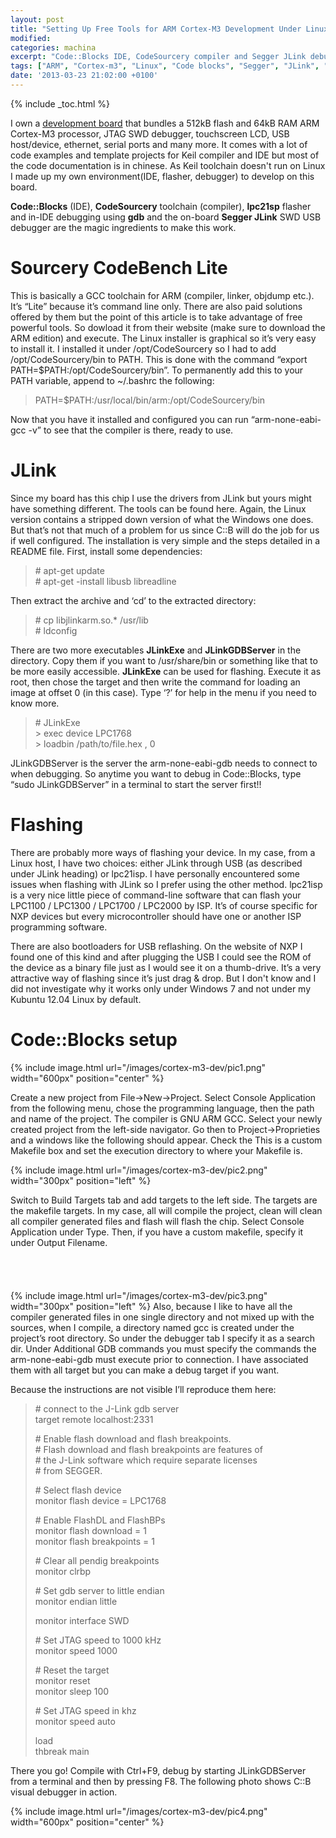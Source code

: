 ```yaml
---
layout: post
title: "Setting Up Free Tools for ARM Cortex-M3 Development Under Linux"
modified:
categories: machina
excerpt: "Code::Blocks IDE, CodeSourcery compiler and Segger JLink debugger configuration"
tags: ["ARM", "Cortex-m3", "Linux", "Code blocks", "Segger", "JLink", "debugger", "CodeSourcery"]
date: '2013-03-23 21:02:00 +0100'
---
```

{% include _toc.html %}

I own a [development board](http://blog.tkjelectronics.dk/2011/09/review-poweravr-nxp-lpc1768-board/) that bundles a 512kB flash and 64kB RAM ARM Cortex-M3 processor, JTAG SWD debugger, touchscreen LCD, USB host/device, ethernet, serial ports and many more. It comes with a lot of code examples and template projects for Keil compiler and IDE but most of the code documentation is in chinese. As Keil toolchain doesn't run on Linux I made up my own environment(IDE, flasher, debugger) to develop on this board.

**Code::Blocks** (IDE), **CodeSourcery** toolchain (compiler), **lpc21sp** flasher and in-IDE debugging using **gdb** and the on-board **Segger JLink** SWD USB debugger are the magic ingredients to make this work. 

# Sourcery CodeBench Lite
This is basically a GCC toolchain for ARM (compiler, linker, objdump etc.). It’s “Lite” because it’s command line only. There are also paid solutions offered by them but the point of this article is to take advantage of free powerful tools. So dowload it from their website (make sure to download the ARM edition) and execute. The Linux installer is graphical so it’s very easy to install it. I installed it under /opt/CodeSourcery so I had to add /opt/CodeSourcery/bin to PATH. This is done with the command “export PATH=$PATH:/opt/CodeSourcery/bin”. To permanently add this to your PATH variable, append to ~/.bashrc the following:

>PATH=$PATH:/usr/local/bin/arm:/opt/CodeSourcery/bin

Now that you have it installed and configured you can run “arm-none-eabi-gcc -v” to see that the compiler is there, ready to use.

# JLink 
Since my board has this chip I use the drivers from JLink but yours might have something different. The tools can be found here. Again, the Linux version contains a stripped down version of what the Windows one does. But that’s not that much of a problem for us since C::B will do the job for us if well configured.
The installation is very simple and the steps detailed in a README file. First, install some dependencies:

 >\# apt-get update  
 >\# apt-get -install libusb libreadline

Then extract the archive and ‘cd’ to the extracted directory:

 >\# cp libjlinkarm.so.* /usr/lib  
 >\# ldconfig

There are two more executables **JLinkExe** and **JLinkGDBServer** in the  directory. Copy them if you want to /usr/share/bin or something like that to be more easily accessible. **JLinkExe** can be used for flashing. Execute it as root, then chose the target and then write the command for loading an image at offset 0 (in this case). Type ‘?’ for help in the menu if you need to know more.

 >\# JLinkExe  
 >\> exec device LPC1768  
 >\> loadbin /path/to/file.hex , 0

JLinkGDBServer is the server the arm-none-eabi-gdb needs to connect to when debugging. So anytime you want to debug in Code::Blocks, type “sudo JLinkGDBServer” in a terminal to start the server first!!

# Flashing
There are probably more ways of flashing your device. In my case, from a Linux host, I have two choices: either JLink through USB (as described under JLink heading) or lpc21isp. I have personally encountered some issues when flashing with JLink so I prefer using the other method.
lpc21isp is a very nice little piece of command-line software that can flash your LPC1100 / LPC1300 / LPC1700 / LPC2000 by ISP. It’s of course specific for NXP devices but every microcontroller should have one or another ISP programming software.  

There are also bootloaders for USB reflashing. On the website of NXP I found one of this kind and after plugging the USB  I could see the ROM of the device as a binary file just as I would see it on a thumb-drive. It’s a very attractive way of flashing since it’s just drag & drop. But I don't know and I did not investigate why it works only under Windows 7 and not under my Kubuntu 12.04 Linux by default.

# Code::Blocks setup

{% include image.html url="/images/cortex-m3-dev/pic1.png" width="600px" position="center" %}

Create a new project from File->New->Project. Select Console Application from the following menu, chose the programming language, then the path and name of the project. The compiler is GNU ARM GCC. Select your newly created project from the left-side navigator. Go then to Project->Proprieties and a windows like the following should appear. Check the This is a custom Makefile box and set the execution directory to where your Makefile is.

{% include image.html url="/images/cortex-m3-dev/pic2.png" width="300px" position="left" %}

Switch to Build Targets tab and add targets to the left side. The targets are the makefile targets. In my case, all will compile the project, clean will clean all compiler generated files and flash will flash the chip. Select Console Application under Type. Then, if you have a custom makefile, specify it under Output Filename. <br><br><br><br><br>
{% include image.html url="/images/cortex-m3-dev/pic3.png" width="300px" position="left" %}
Also, because I like to have all the compiler generated files in one single directory and not mixed up with the sources, when I compile, a directory named gcc is created under the project’s root directory. So under the debugger tab I specify it as a search dir. Under Additional GDB commands you must specify the commands the arm-none-eabi-gdb must execute prior to connection. I have associated them with all target but you can make a debug target if you want. 

Because the instructions are not visible I’ll reproduce them here:


 >\# connect to the J-Link gdb server  
 >target remote localhost:2331  
 >  
 >\# Enable flash download and flash breakpoints.  
 >\# Flash download and flash breakpoints are features of  
 >\# the J-Link software which require separate licenses  
 >\# from SEGGER.  
 >  
 >\# Select flash device  
 >monitor flash device = LPC1768
 >  
 >\# Enable FlashDL and FlashBPs  
 >monitor flash download = 1  
 >monitor flash breakpoints = 1  
 >  
 >\# Clear all pendig breakpoints  
 >monitor clrbp  
 >  
 >\# Set gdb server to little endian  
 >monitor endian little  
 >  
 >monitor interface SWD  
 >  
 >\# Set JTAG speed to 1000 kHz  
 >monitor speed 1000  
 >  
 >\# Reset the target  
 >monitor reset  
 >monitor sleep 100  
 >  
 >\# Set JTAG speed in khz  
 >monitor speed auto  
 >  
 >load  
 >thbreak main

There you go! Compile with Ctrl+F9, debug by starting JLinkGDBServer from a terminal and then by pressing F8. The following photo shows C::B visual debugger in action.

{% include image.html url="/images/cortex-m3-dev/pic4.png" width="600px" position="center" %}

